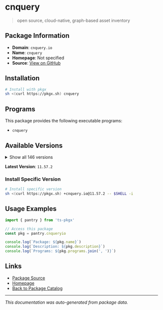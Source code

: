 # cnquery

> open source, cloud-native, graph-based asset inventory

## Package Information

- **Domain**: `cnquery.io`
- **Name**: `cnquery`
- **Homepage**: Not specified
- **Source**: [View on GitHub](https://github.com/pkgxdev/pantry/tree/main/projects/cnquery.io/package.yml)

## Installation

```bash
# Install with pkgx
sh <(curl https://pkgx.sh) cnquery
```

## Programs

This package provides the following executable programs:

- `cnquery`

## Available Versions

<details>
<summary>Show all 146 versions</summary>

- `11.57.2`, `11.57.1`, `11.57.0`, `11.56.0`, `11.55.0`
- `11.54.0`, `11.53.2`, `11.53.1`, `11.53.0`, `11.52.0`
- `11.51.2`, `11.51.1`, `11.51.0`, `11.50.0`, `11.49.0`
- `11.48.0`, `11.47.1`, `11.47.0`, `11.46.2`, `11.46.1`
- `11.46.0`, `11.45.1`, `11.45.0`, `11.44.0`, `11.43.0`
- `11.42.0`, `11.41.0`, `11.40.0`, `11.39.0`, `11.38.0`
- `11.37.1`, `11.37.0`, `11.36.2`, `11.36.1`, `11.36.0`
- `11.35.0`, `11.34.0`, `11.33.1`, `11.33.0`, `11.32.0`
- `11.31.1`, `11.31.0`, `11.30.2`, `11.30.1`, `11.30.0`
- `11.29.0`, `11.28.1`, `11.28.0`, `11.27.0`, `11.26.0`
- `11.25.0`, `11.24.0`, `11.23.2`, `11.23.1`, `11.23.0`
- `11.22.0`, `11.21.1`, `11.21.0`, `11.20.1`, `11.20.0`
- `11.19.1`, `11.19.0`, `11.18.0`, `11.17.0`, `11.16.1`
- `11.16.0`, `11.15.1`, `11.15.0`, `11.14.1`, `11.14.0`
- `11.13.2`, `11.13.1`, `11.13.0`, `11.12.2`, `11.12.1`
- `11.12.0`, `11.11.0`, `11.10.0`, `11.9.1`, `11.9.0`
- `11.8.0`, `11.7.3`, `11.7.2`, `11.7.1`, `11.7.0`
- `11.6.3`, `11.6.2`, `11.6.1`, `11.6.0`, `11.5.0`
- `11.4.3`, `11.4.2`, `11.4.1`, `11.4.0`, `11.3.1`
- `11.3.0`, `11.2.0`, `11.1.1`, `11.1.0`, `11.0.2`
- `11.0.1`, `11.0.0`, `10.12.2`, `10.12.1`, `10.12.0`
- `10.11.1`, `10.11.0`, `10.10.0`, `10.9.3`, `10.9.2`
- `10.9.1`, `10.9.0`, `10.8.4`, `10.8.3`, `10.8.2`
- `10.8.1`, `10.8.0`, `10.7.3`, `10.7.2`, `10.7.1`
- `10.7.0`, `10.6.1`, `10.6.0`, `10.5.0`, `10.4.2`
- `10.4.1`, `10.4.0`, `10.3.4`, `10.3.3`, `10.3.2`
- `10.3.1`, `10.3.0`, `10.2.0`, `10.1.6`, `10.1.5`
- `10.1.4`, `10.1.3`, `10.1.2`, `10.1.1`, `10.1.0`
- `10.0.3`, `10.0.2`, `10.0.1`, `10.0.0`, `9.14.0`
- `9.13.0`

</details>

**Latest Version**: `11.57.2`

### Install Specific Version

```bash
# Install specific version
sh <(curl https://pkgx.sh) +cnquery.io@11.57.2 -- $SHELL -i
```

## Usage Examples

```typescript
import { pantry } from 'ts-pkgx'

// Access this package
const pkg = pantry.cnqueryio

console.log(`Package: ${pkg.name}`)
console.log(`Description: ${pkg.description}`)
console.log(`Programs: ${pkg.programs.join(', ')}`)
```

## Links

- [Package Source](https://github.com/pkgxdev/pantry/tree/main/projects/cnquery.io/package.yml)
- [Homepage](#)
- [Back to Package Catalog](../package-catalog.md)

---

*This documentation was auto-generated from package data.*
